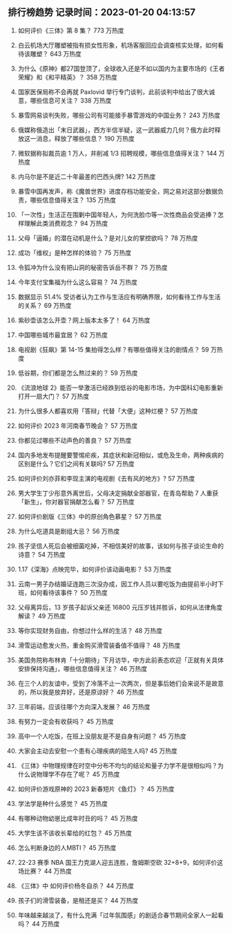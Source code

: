 
## 排行榜趋势 记录时间：2023-01-20 04:13:57
  
  1. 如何评价《三体》第 8 集？ 773 万热度
    
  2. 白云机场大厅雕塑被指有损女性形象，机场客服回应会调查核实处理，如何看待该雕塑？ 643 万热度
    
  3. 为什么《原神》都27国登顶了，全球收入还是不如以国内为主要市场的《王者荣耀》和《和平精英》？ 358 万热度
    
  4. 国家医保局称不会再就 Paxlovid 举行专门谈判，此前谈判中给出了很大诚意，哪些信息可关注？ 338 万热度
    
  5. 暴雪网易谈判失败，哪些公司有可能接手暴雪游戏的中国业务？ 243 万热度
    
  6. 俄媒称俄造出「末日武器」，西方半信半疑，这一武器威力几何？俄方此时释放这一消息，释放了哪些信息？ 190 万热度
    
  7. 微软据称拟裁员逾 1 万人，并削减 1/3 招聘规模，哪些信息值得关注？ 144 万热度
    
  8. 内马尔是不是近二十年最差的巴西头牌? 142 万热度
    
  9. 暴雪中国再发声，称《魔兽世界》进度存档功能安全，网之易对这部分数据负责，哪些信息值得关注？ 135 万热度
    
  10. 「一次性」生活正在围剿中国年轻人，为何洗脸巾等一次性商品会受追捧？怎样理解此类消费观念？ 94 万热度
    
  11. 父母「逼婚」的潜在动机是什么？是对儿女的掌控欲吗？ 78 万热度
    
  12. 成功「维权」是种怎样的体验？ 75 万热度
    
  13. 令狐冲为什么没有把山洞的秘密告诉岳不群？ 75 万热度
    
  14. 今年支付宝集福为什么这么容易？ 74 万热度
    
  15. 数据显示 51.4% 受访者认为工作与生活应有明确界限，如何看待工作与生活的关系？ 69 万热度
    
  16. 紫砂壶该怎么开壶？网上版本太多了！ 64 万热度
    
  17. 中国哪些城市最宜居？ 62 万热度
    
  18. 电视剧《狂飙》第 14-15 集拍得怎么样？有哪些值得关注的剧情点？ 59 万热度
    
  19. 低谷期，你们都是怎么熬过来的？ 59 万热度
    
  20. 《流浪地球 2》能否一举激活已经跌到低谷的电影市场，为中国科幻电影重新打开一扇大门？ 57 万热度
    
  21. 为什么很多人都喜欢用「答辩」代替「大便」这种烂梗？ 57 万热度
    
  22. 如何评价 2023 年河南春节晚会？ 57 万热度
    
  23. 你都见过哪些不动声色的善良？ 57 万热度
    
  24. 国内多地发布提醒要警惕疟疾，其症状和新冠相似，或危及生命，两种疾病的区别是什么？它们之间有关联吗? 57 万热度
    
  25. 如何评价刘亦菲和李现主演的电视剧《去有风的地方》? 57 万热度
    
  26. 男大学生丁少彤意外离世后，父母决定捐献全部器官，在青岛帮助 7 人重获「新生」，你对器官捐献怎么看？ 57 万热度
    
  27. 如何评价剧版《三体》中的原创角色慕星？ 57 万热度
    
  28. 为什么吃道具是剧组大忌？ 56 万热度
    
  29. 孩子坚信人死后会被细菌吃掉，不相信美好的故事，该如何与孩子谈论生命的诗意？ 54 万热度
    
  30. 1.17《深海》点映完毕，如何评价该动画电影？ 53 万热度
    
  31. 云南一男子办结婚证连跑三次没办成，因工作人员以要吃饭为由提前半小时下班，如何看待该事件？ 50 万热度
    
  32. 父母离异后，13 岁孩子起诉父亲还 16800 元压岁钱并胜诉，如何从法律角度解读？ 49 万热度
    
  33. 等你实现财务自由，你想过什么样的生活？ 48 万热度
    
  34. 滑雪运动愈发火热，重金购买滑雪装备值不值得？ 48 万热度
    
  35. 美国务院称布林肯「十分期待」下月访华，中方此前表态欢迎「正就有关具体安排保持沟通」，哪些信息值得关注？ 46 万热度
    
  36. 在三个人的友谊中，受到了冷落不止一次两次，但是事后她们会来说不是故意的，所以我是放弃好，还是原谅好？ 46 万热度
    
  37. 三年前端，应该往哪个方向深入发展？ 46 万热度
    
  38. 有努力一定会有收获吗？ 45 万热度
    
  39. 高中一个人吃饭，在班上没朋友是不是自身有问题？ 45 万热度
    
  40. 大家会主动去安慰一个患有心理疾病的陌生人吗? 45 万热度
    
  41. 《三体》中物理规律在时空中分布不均匀的结论和量子力学不是很相似吗？为什么说物理学不存在了呢？ 45 万热度
    
  42. 如何评价游戏原神的 2023 新春短片《鱼灯》？ 45 万热度
    
  43. 学法学是种什么感觉？ 45 万热度
    
  44. 有哪种动物幼崽比成年时丑的吗？ 45 万热度
    
  45. 大学生该不该收长辈给的红包？ 45 万热度
    
  46. 怎么判断身边的人MBTI？ 45 万热度
    
  47. 22-23 赛季 NBA 国王力克湖人迎五连胜，詹姆斯空砍 32+8+9，如何评价这场比赛？ 44 万热度
    
  48. 《三体》中 如何评价杨冬自杀？ 44 万热度
    
  49. 孩子们的滑雪装备，是租还是买？ 44 万热度
    
  50. 年味越来越淡了，有什么充满「过年氛围感」的剧适合春节期间全家人一起看吗？ 44 万热度
    